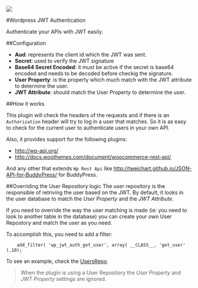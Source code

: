 ![](https://raw.githubusercontent.com/auth0/wp-auth0/master/banner-1544x500.png)

#Wordpress JWT Authentication

Authenticate your APIs with JWT easily.

##Configuration
- **Aud**: represents the client id which the JWT was sent.
- **Secret**: used to verify the JWT signature
- **Base64 Secret Encoded**: it must be active if the secret is base64 encoded and needs to be decoded before checkig the signature.
- **User Property**: is the property which much match with the JWT attribute to determine the user.
- **JWT Attribute**: should match the User Property to determine the user.

##How it works

This plugin will check the headers of the requests and if there is an `Authorization` header will try to log in a user that matches. So it is as easy to check for the current user to authenticate users in your own API.

Also, it provides support for the following plugins:
- http://wp-api.org/
- http://docs.woothemes.com/document/woocommerce-rest-api/

And any other that extends `Wp Rest Api` like http://tweichart.github.io/JSON-API-for-BuddyPress/ for BuddyPress.


##Overriding the User Repository logic
The user repository is the responsible of retriving the user based on the JWT. By default, it looks in the user database to match the *User Property* and the *JWT Attribute*.

If you need to override the way the user matching is made (ie: you need to look to another table in the database) you can create your own User Repostory and match the user as you need.

To accomplish this, you need to add a filter:

```
    add_filter( 'wp_jwt_auth_get_user', array( __CLASS__, 'get_user' ),10);
```

To see an example, check the [UsersRepo](https://github.com/auth0/wp-jwt-auth/blob/master/lib/JWT_AUTH_UsersRepo.php).

> When the plugin is using a User Repository the *User Property* and *JWT Property* settings are ignored.   
